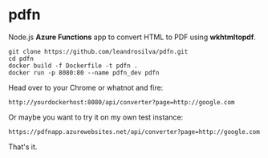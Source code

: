 # pdfn

Node.js **Azure Functions** app to convert HTML to PDF using **wkhtmltopdf**.

    git clone https://github.com/leandrosilva/pdfn.git
    cd pdfn
    docker build -f Dockerfile -t pdfn .
    docker run -p 8080:80 --name pdfn_dev pdfn

Head over to your Chrome or whatnot and fire:

    http://yourdockerhost:8080/api/converter?page=http://google.com

Or maybe you want to try it on my own test instance:

    https://pdfnapp.azurewebsites.net/api/converter?page=http://google.com

That's it.
